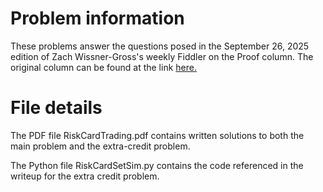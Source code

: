# Problem information

These problems answer the questions posed in the September 26, 2025 edition of Zach Wissner-Gross's weekly Fiddler on the Proof column. The original column can be found at the link [here.](https://thefiddler.substack.com/p/can-you-take-a-risk)

# File details
The PDF file RiskCardTrading.pdf contains written solutions to both the main problem and the extra-credit problem.

The Python file RiskCardSetSim.py contains the code referenced in the writeup for the extra credit problem.
